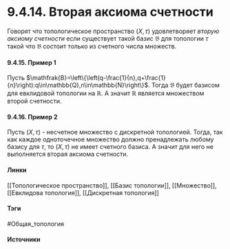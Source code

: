 # 9.4.14. Вторая аксиома счетности
Говорят что топологическое пространство $(X,\tau)$ удовлетворяет *вторую аксиому счетности* если существует такой базис $\mathfrak{B}$ для топологии $\tau$ такой что $\mathfrak{B}$ состоит только из счетного числа множеств.

#### 9.4.15. Пример 1
Пусть $\mathfrak{B}=\left\{\left(q-\frac{1}{n},q+\frac{1}{n}\right):q\in\mathbb{Q},n\in\mathbb{N}\right\}$. Тогда $\mathfrak{B}$ будет базисом для евклидовой топологии на $\mathbb{R}$. А значит $\mathbb{R}$ является множеством второй счетности.
#### 9.4.16. Пример 2
Пусть $(X,\tau)$ - несчетное множество с дискретной топологией. Тогда, так как каждое одноточечное множество должно пренадлежать любому базису для $\tau$, то $(X,\tau)$ не имеет счетного базиса. А значит для него не выполняется вторая аксиома счетности.
#### Линки
 [[Топологическое пространство]],
 [[Базис топологии]],
 [[Множество]],
 [[Евклидова топология]],
 [[Дискретная топология]]
#### Тэги
 #Общая_топология 
#### Источники
